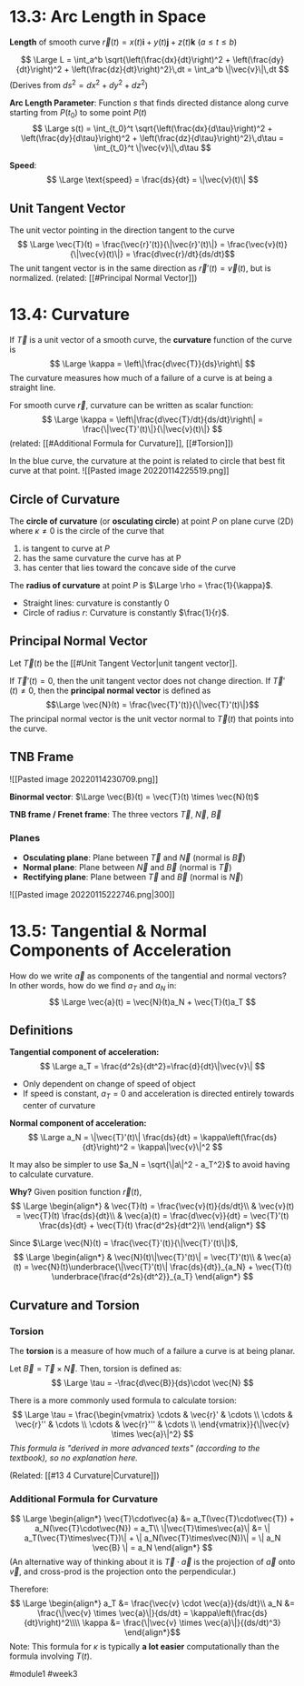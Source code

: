 # 13.3: Arc Length in Space

**Length** of smooth curve $\vec{r}(t) = x(t) \mathbf{i} + y(t) \mathbf{j} + z(t) \mathbf{k} \text{ } (a \leq t \leq b)$

$$
\Large
L = \int_a^b \sqrt{\left(\frac{dx}{dt}\right)^2 + \left(\frac{dy}{dt}\right)^2 + \left(\frac{dz}{dt}\right)^2}\,dt = \int_a^b \|\vec{v}\|\,dt
$$
(Derives from $ds^2 = dx^2 + dy^2 + dz^2$)

**Arc Length Parameter**: Function *s* that finds directed distance along curve starting from $P(t_0)$ to some point $P(t)$
$$
\Large
s(t) = \int_{t_0}^t \sqrt{\left(\frac{dx}{d\tau}\right)^2 + \left(\frac{dy}{d\tau}\right)^2 + \left(\frac{dz}{d\tau}\right)^2}\,d\tau = \int_{t_0}^t \|\vec{v}\|\,d\tau
$$

**Speed**:
$$
\Large
\text{speed} = \frac{ds}{dt} = \|\vec{v}(t)\|
$$

## Unit Tangent Vector
The unit vector pointing in the direction tangent to the curve
$$
\Large
\vec{T}(t) = \frac{\vec{r}'(t)}{\|\vec{r}'(t)\|} = \frac{\vec{v}(t)}{\|\vec{v}(t)\|} = \frac{d\vec{r}/dt}{ds/dt}$$
The unit tangent vector is in the same direction as $\vec{r}'(t) = \vec{v}(t)$, but is normalized.
(related: [[#Principal Normal Vector]])

# 13.4: Curvature
If $\vec{T}$ is a unit vector of a smooth curve, the **curvature** function of the curve is
$$
\Large
\kappa = \left\|\frac{d\vec{T}}{ds}\right\|
$$
The curvature measures how much of a failure of a curve is at being a straight line.

For smooth curve $\vec{r}$, curvature can be written as scalar function:
$$
\Large
\kappa = \left\|\frac{d\vec{T}/dt}{ds/dt}\right\| = \frac{\|\vec{T}'(t)\|}{\|\vec{v}(t)\|}
$$
(related: [[#Additional Formula for Curvature]], [[#Torsion]])

In the blue curve, the curvature at the point is related to circle that best fit curve at that point.
![[Pasted image 20220114225519.png]]
## Circle of Curvature
The **circle of curvature** (or **osculating circle**) at point $P$ on plane curve (2D) where $\kappa \neq 0$ is the circle of the curve that
1. is tangent to curve at $P$
2. has the same curvature the curve has at P
3. has center that lies toward the concave side of the curve

The **radius of curvature** at point $P$ is $\Large \rho = \frac{1}{\kappa}$.

* Straight lines: curvature is constantly 0
* Circle of radius $r$: Curvature is constantly $\frac{1}{r}$.

## Principal Normal Vector
Let $\vec{T}(t)$ be the [[#Unit Tangent Vector|unit tangent vector]].

If $\vec{T}'(t) = 0$, then the unit tangent vector does not change direction.
If $\vec{T}'(t) \neq 0$, then the **principal normal vector** is defined as
$$\Large \vec{N}(t) = \frac{\vec{T}'(t)}{\|\vec{T}'(t)\|}$$
The principal normal vector is the unit vector normal to $\vec{T}(t)$ that points into the curve.

## TNB Frame
![[Pasted image 20220114230709.png]]

**Binormal vector**: $\Large \vec{B}(t) = \vec{T}(t) \times \vec{N}(t)$

**TNB frame / Frenet frame**: The three vectors $\vec{T}$, $\vec{N}$, $\vec{B}$

### Planes
* **Osculating plane**: Plane between $\vec{T}$ and $\vec{N}$ (normal is $\vec{B}$)
* **Normal plane**: Plane between $\vec{N}$ and $\vec{B}$ (normal is $\vec{T}$)
* **Rectifying plane**: Plane between $\vec{T}$ and $\vec{B}$ (normal is $\vec{N}$)

![[Pasted image 20220115222746.png|300]]

# 13.5: Tangential & Normal Components of Acceleration

How do we write $\vec{a}$ as components of the tangential and normal vectors?
In other words, how do we find $a_T$ and $a_N$ in:
$$
\Large
\vec{a}(t) = \vec{N}(t)a_N + \vec{T}(t)a_T
$$
## Definitions
**Tangential component of acceleration:**
$$
\Large
a_T = \frac{d^2s}{dt^2}=\frac{d}{dt}\|\vec{v}\|
$$
* Only dependent on change of speed of object
* If speed is constant, $a_T = 0$ and acceleration is directed entirely towards center of curvature

**Normal component of acceleration:**
$$
\Large
a_N = \|\vec{T}'(t)\| \frac{ds}{dt} = \kappa\left(\frac{ds}{dt}\right)^2 = \kappa\|\vec{v}\|^2
$$

It may also be simpler to use $a_N = \sqrt{\|a\|^2 - a_T^2}$ to avoid having to calculate curvature.

**Why?**
Given position function $\vec{r}(t)$,
$$
\Large
\begin{align*}
& \vec{T}(t) = \frac{\vec{v}(t)}{ds/dt}\\
& \vec{v}(t) = \vec{T}(t) \frac{ds}{dt}\\
& \vec{a}(t) = \frac{d\vec{v}}{dt} = 
\vec{T}'(t) \frac{ds}{dt} + \vec{T}(t) \frac{d^2s}{dt^2}\\
\end{align*}
$$

Since $\Large \vec{N}(t) = \frac{\vec{T}'(t)}{\|\vec{T}'(t)\|}$,
$$
\Large
\begin{align*}
& \vec{N}(t)\|\vec{T}'(t)\| = \vec{T}'(t)\\
& \vec{a}(t) = \vec{N}(t)\underbrace{\|\vec{T}'(t)\| \frac{ds}{dt}}_{a_N} + \vec{T}(t) \underbrace{\frac{d^2s}{dt^2}}_{a_T}
\end{align*}
$$

## Curvature and Torsion
### Torsion
The **torsion** is a measure of how much of a failure a curve is at being planar.

Let $\vec{B} = \vec{T} \times \vec{N}$. Then, torsion is defined as:
$$
\Large
\tau = -\frac{d\vec{B}}{ds}\cdot \vec{N}
$$

There is a more commonly used formula to calculate torsion:
$$
\Large
\tau = \frac{\begin{vmatrix}
\cdots & \vec{r}' & \cdots \\
\cdots & \vec{r}'' & \cdots \\
\cdots & \vec{r}''' & \cdots \\
\end{vmatrix}}{\|\vec{v} \times \vec{a}\|^2}
$$
*This formula is "derived in more advanced texts" (according to the textbook), so no explanation here.*

(Related: [[#13 4 Curvature|Curvature]])

### Additional Formula for Curvature
$$
\Large
\begin{align*}
\vec{T}\cdot\vec{a} &= a_T(\vec{T}\cdot\vec{T}) + a_N(\vec{T}\cdot\vec{N}) = a_T\\
\|\vec{T}\times\vec{a}\| &= \| a_T(\vec{T}\times\vec{T})\| + \| a_N(\vec{T}\times\vec{N})\| = \| a_N \vec{B} \| = a_N
\end{align*}
$$
(An alternative way of thinking about it is $\vec{T} \cdot \vec{a}$ is the projection of $\vec{a}$ onto $\vec{v}$, and cross-prod is the projection onto the perpendicular.)

Therefore:
$$
\Large
\begin{align*}
a_T &= \frac{\vec{v} \cdot \vec{a}}{ds/dt}\\
a_N &= \frac{\|\vec{v} \times \vec{a}\|}{ds/dt} = \kappa\left(\frac{ds}{dt}\right)^2\\\\
\kappa &= \frac{\|\vec{v} \times \vec{a}\|}{(ds/dt)^3}
\end{align*}$$
Note: This formula for $\kappa$ is typically **a lot easier** computationally than the formula involving $T(t)$.

#module1 #week3